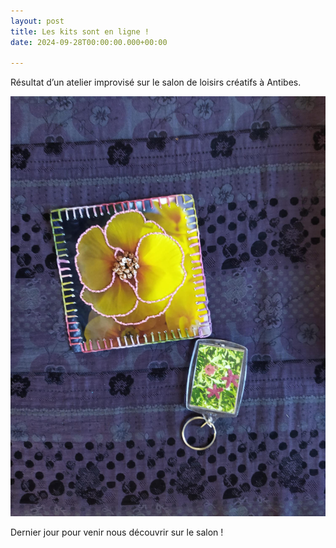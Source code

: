 ```yaml
---
layout: post
title: Les kits sont en ligne !
date: 2024-09-28T00:00:00.000+00:00

---
```



Résultat d’un atelier improvisé sur le salon de loisirs créatifs à Antibes.

![](/images/atelier.jpg)

Dernier jour pour venir nous découvrir sur le salon !